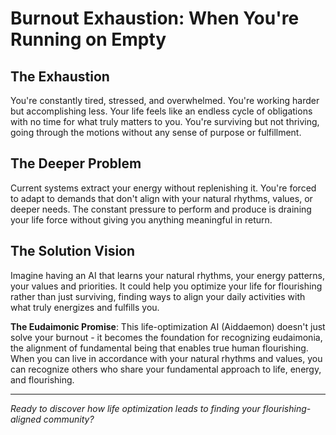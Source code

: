 # Burnout Exhaustion: When You're Running on Empty

## The Exhaustion
You're constantly tired, stressed, and overwhelmed. You're working harder but accomplishing less. Your life feels like an endless cycle of obligations with no time for what truly matters to you. You're surviving but not thriving, going through the motions without any sense of purpose or fulfillment.

## The Deeper Problem
Current systems extract your energy without replenishing it. You're forced to adapt to demands that don't align with your natural rhythms, values, or deeper needs. The constant pressure to perform and produce is draining your life force without giving you anything meaningful in return.

## The Solution Vision
Imagine having an AI that learns your natural rhythms, your energy patterns, your values and priorities. It could help you optimize your life for flourishing rather than just surviving, finding ways to align your daily activities with what truly energizes and fulfills you.

**The Eudaimonic Promise**: This life-optimization AI (Aiddaemon) doesn't just solve your burnout - it becomes the foundation for recognizing eudaimonia, the alignment of fundamental being that enables true human flourishing. When you can live in accordance with your natural rhythms and values, you can recognize others who share your fundamental approach to life, energy, and flourishing.

---

*Ready to discover how life optimization leads to finding your flourishing-aligned community?*
